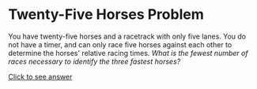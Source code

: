 # Twenty-Five Horses Problem

You have twenty-five horses and a racetrack with only five lanes. You do not 
have a timer, and can only race five horses against each other to determine the 
horses' relative racing times. *What is the fewest number of races necessary to 
identify the three fastest horses?*

[Click to see answer](../answers/twenty-five_horses_answer.md)
